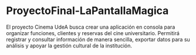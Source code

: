 # ProyectoFinal-LaPantallaMagica
El proyecto Cinema UdeA busca crear una aplicación en consola para organizar funciones, clientes y reservas del cine universitario. Permitirá registrar y consultar información de manera sencilla, exportar datos para su análisis y apoyar la gestión cultural de la institución.
